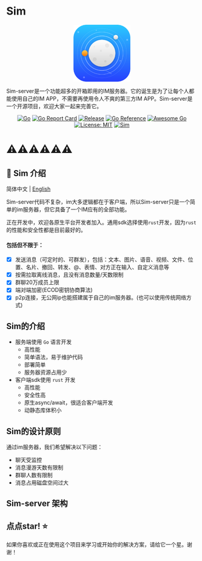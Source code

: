 # Sim

<p align="center">
<img align="center" width="150px" src="https://raw.githubusercontent.com/cherish-chat/xx-doc/master/docs/images/logo.1x.webp">
</p>

Sim-server是一个功能超多的开箱即用的IM服务器。它的诞生是为了让每个人都能使用自己的IM APP，不需要再使用令人不爽的第三方IM
APP。Sim-server是一个开源项目，欢迎大家一起来完善它。

<div align=center>

[![Go](https://github.com/cherish-chat/Sim-server/workflows/Go/badge.svg?branch=master)](https://github.com/cherish-chat/Sim-server/actions)
[![Go Report Card](https://goreportcard.com/badge/github.com/cherish-chat/Sim-server)](https://goreportcard.com/report/github.com/cherish-chat/Sim-server)
[![Release](https://img.shields.io/github/v/release/cherish-chat/Sim-server.svg?style=flat-square)](https://github.com/cherish-chat/Sim-server)
[![Go Reference](https://pkg.go.dev/badge/github.com/cherish-chat/Sim-server.svg)](https://pkg.go.dev/github.com/cherish-chat/Sim-server)
[![Awesome Go](https://cdn.rawgit.com/sindresorhus/awesome/d7305f38d29fed78fa85652e3a63e154dd8e8829/media/badge.svg)](https://github.com/avelino/awesome-go)
[![License: MIT](https://img.shields.io/badge/License-MIT-yellow.svg)](https://opensource.org/licenses/MIT)
[![Sim](https://api.cherish.chat/api/server/onlineshield/202303051934)](https://Sim.cherish.chat)

</div>

# ⚠️⚠️⚠️⚠️⚠️⚠️


## 🤷‍ Sim 介绍

简体中文 | [English](README-EN.md)

Sim-server代码不复杂，im大多逻辑都在于客户端，所以Sim-server只是一个简单的im服务器，但它具备了一个IM应有的全部功能。


正在开发中，欢迎各原生平台开发者加入。通用sdk选择使用`rust`开发，因为`rust`的性能和安全性都是目前最好的。

#### 包括但不限于：

* [x] 发送消息（可定时的、可群发），包括：文本、图片、语音、视频、文件、位置、名片、撤回、转发、@、表情、对方正在输入、自定义消息等
* [x] 按需拉取离线消息，且没有消息数量/天数限制
* [x] 群聊20万成员上限
* [x] 端对端加密(ECOD密钥协商算法)
* [x] p2p连接，无公网ip也能搭建属于自己的im服务器。(也可以使用传统网络方式)

## Sim的介绍

* 服务端使用 `Go` 语言开发
    * 高性能
    * 简单语法，易于维护代码
    * 部署简单
    * 服务器资源占用少
* 客户端sdk使用 `rust` 开发
    * 高性能
    * 安全性高
    * 原生async/await，很适合客户端开发
    * 动静态库体积小

## Sim的设计原则

通过im服务器，我们希望解决以下问题：

* 聊天受监控
* 消息漫游天数有限制
* 群聊人数有限制
* 消息占用磁盘空间过大

## Sim-server 架构

## 点点star! ⭐

如果你喜欢或正在使用这个项目来学习或开始你的解决方案，请给它一个星。谢谢！
